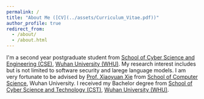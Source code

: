 ```yaml
---
permalink: /
title: "About Me ([CV](../assets/Curriculum_Vitae.pdf))"
author_profile: true
redirect_from: 
  - /about/
  - /about.html
---
```


I'm a second year postgraduate student from [School of Cyber Science and Engineering (CSE)](https://cse.whu.edu.cn/), [Wuhan University (WHU)](https://www.whu.edu.cn/). My research interest includes but is not limited to software security and larege language models. I am very fortunate to be advised by [Prof. Xiaoyuan Xie](https://xiaoyuanxie.github.io/) from [School of Computer Science](https://cs.whu.edu.cn/), Wuhan University. I received my Bachelor degree from [School of Cyber Science and Technology (CST)](https://www.sdu.edu.cn/), [Wuhan University (WHU)](https://cst.qd.sdu.edu.cn/).
